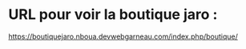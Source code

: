 
# URL pour voir la boutique jaro : 

https://boutiquejaro.nboua.devwebgarneau.com/index.php/boutique/
